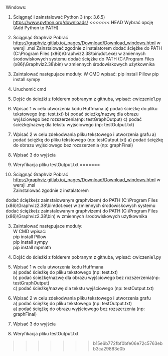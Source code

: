 Windows:

1. Ściągnąć i zainstalować Python 3 (np: 3.6.5)
https://www.python.org/downloads/
<<<<<<< HEAD
Wybrać opcję (Add Python to PATH) 

2. Ściągnąć Graphviz
Pobrać https://graphviz.gitlab.io/_pages/Download/Download_windows.html w wersji .msi
Zainstalować zgodnie z instalatorem
dodać ściężke do PATH (C:\Program Files (x86)\Graphviz2.38\bin\dot.exe) w zmiennych środowiskowych systemu
dodać ściężke do PATH (C:\Program Files (x86)\Graphviz2.38\bin) w zmiennych środowiskowych użytkownika

3. Zaintalować następujace moduły: 
W CMD wpisać: 
pip install Pillow
pip install sympy

4. Uruchomić cmd

5. Dojść do ścieżki z folderem pobranym z githuba, wpisać: cwiczenie1.py 

6. Wpisać 1 w celu utworzenia kodu Huffmana 
    a) podać ścieżkę do pliku tekstowego (np: test.txt)
    b) podać ścieżkę/nazwę dla obrazu wyjściowego bez rozszerzenia(np: testGraphOutput)
    c) podać ścieżkę/nazwę dla tekstu wyjściowego (np: testOutput.txt)

7. Wpisać 2 w celu zdekodwania pliku tekstowego i utworzenia grafu
    a) podać ściężkę do pliku tekstowego (np: testOutput.txt)
    a) podać ściężkę do obrazu wyjściowego bez rozszerzenia (np: graphFinal)

8. Wpisać 3 do wyjścia

9. Weryfikacja pliku testOutput.txt
=======

2. Ściągnąć Graphviz
Pobrać https://graphviz.gitlab.io/_pages/Download/Download_windows.html w wersji .msi <br />
Zainstalować zgodnie z instalatorem

dodać ściężke(z zainstalowanym graphvizem) do PATH (C:\Program Files (x86)\Graphviz2.38\bin\dot.exe) w zmiennych środowiskowych systemu <br />
dodać ściężke(z zainstalowanym graphvizem) do PATH (C:\Program Files (x86)\Graphviz2.38\bin) w zmiennych środowiskowych użytkownika <br />

3. Zaintalować następujace moduły: <br />
W CMD wpisać: <br />
pip install Pillow <br />
pip install sympy <br />
pip install mpmath <br />

4. Dojść do ścieżki z folderem pobranym z githuba, wpisać: cwiczenie1.py 

5. Wpisać 1 w celu utworzenia kodu Huffmana  <br />
    a) podać ścieżkę do pliku tekstowego (np: test.txt) <br />
    b) podać ścieżkę/nazwę dla obrazu wyjściowego bez rozszerzenia(np: testGraphOutput) <br />
    c) podać ścieżkę/nazwę dla tekstu wyjściowego (np: testOutput.txt) <br />
    
6. Wpisać 2 w celu zdekodwania pliku tekstowego i utworzenia grafu <br />
    a) podać ściężkę do pliku tekstowego (np: testOutput.txt) <br />
    a) podać ściężkę do obrazu wyjściowego bez rozszerzenia (np: graphFinal) <br />

7. Wpisać 3 do wyjścia

8. Weryfikacja pliku testOutput.txt
>>>>>>> b15e6b772fbf0bfe06e72c5763ebb3ca29883e0b
